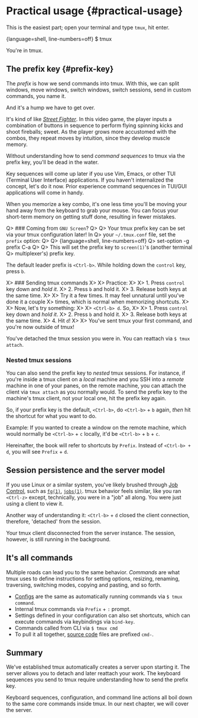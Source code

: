 # Practical usage {#practical-usage}

This is the easiest part; open your terminal and type `tmux`, hit enter.

{language=shell, line-numbers=off}
$ tmux

You're in tmux.

## The prefix key {#prefix-key}

The _prefix_ is how we send commands into tmux. With this, we can split windows,
move windows, switch windows, switch sessions, send in custom commands, you name
it.

And it's a hump we have to get over.

It's kind of like [_Street Fighter_](https://en.wikipedia.org/wiki/Street_Fighter).
In this video game, the player inputs a combination of buttons in sequence to
perform flying spinning kicks and shoot fireballs; sweet. As the player grows
more accustomed with the combos, they repeat moves by intuition, since they
develop muscle memory.

Without understanding how to send _command sequences_ to tmux via the prefix
key, you'll be dead in the water.

Key sequences will come up later if you use Vim, Emacs, or other TUI (Terminal
User Interface) applications. If you haven't internalized the concept, let's do
it now. Prior experience command sequences in TUI/GUI applications will come in
handy.

When you memorize a key combo, it's one less time you'll be moving your hand
away from the keyboard to grab your mouse. You can focus your short-term memory
on getting stuff done, resulting in fewer mistakes.

Q> ### Coming from `GNU Screen`?
Q>
Q> Your tmux prefix key can be set via your tmux configuration later! In
Q> your `~/.tmux.conf` file, set the `prefix` option:
Q>
Q> {language=shell, line-numbers=off}
Q> set-option -g prefix C-a
Q>
Q> This will set the prefix key to `screen(1)`'s (another terminal
Q> multiplexer's) prefix key.

The default leader prefix is `<Ctrl-b>`. While holding down the `control` key,
press `b`.

X> ### Sending tmux commands
X>
X> Practice:
X>
X> 1. Press `control` key down and _hold it_.
X> 2. Press `b` and hold it.
X> 3. Release both keys at the same time.
X>
X> Try it a few times. It may feel unnatural until you've done it a couple
X> times, which is normal when memorizing shortcuts.
X>
X> Now, let's try something:
X>
X> `<Ctrl-b> d`. So,
X>
X> 1. Press `control` key down and _hold it_.
X> 2. Press `b` and hold it.
X> 3. Release both keys at the same time.
X> 4. Hit `d`!
X>
X> You've sent tmux your first command, and you're now outside of tmux!

You've detached the tmux session you were in. You can reattach via `$ tmux attach`.

### Nested tmux sessions

You can also send the prefix key to _nested_ tmux sessions. For instance, if
you're inside a tmux client on a _local_ machine and you SSH into a _remote_ machine
in one of your panes, on the remote machine, you can attach the client via `tmux attach` as you normally would. To send the prefix key to the machine's tmux
client, not your local one, hit the prefix key again.

So, if your prefix key is the default, `<Ctrl-b>`, do `<Ctrl-b>` + `b` again,
_then_ hit the shortcut for what you want to do.

Example: If you wanted to create a window on the remote machine, which would normally
be `<Ctrl-b>` + `c` locally, it'd be `<Ctrl-b>` + `b` + `c`.

Hereinafter, the book will refer to shortcuts by `Prefix`. Instead
of `<Ctrl-b> + d`, you will see `Prefix` + `d`.

## Session persistence and the server model

If you use Linux or a similar system, you've likely brushed through [Job Control](<https://en.wikipedia.org/wiki/Job_control_(Unix)>),
such as [`fg(1)`](http://pubs.opengroup.org/onlinepubs/9699919799/utilities/fg.html), [`jobs(1)`](http://pubs.opengroup.org/onlinepubs/9699919799/utilities/jobs.html).
tmux behavior feels similar, like you ran `<Ctrl-z>` except, technically, you
were in a "job" all along. You were just using a client to view it.

Another way of understanding it: `<Ctrl-b>` + `d` closed the client connection,
therefore, 'detached' from the session.

Your tmux client disconnected from the server instance. The session, however, is
still running in the background.

## It's all commands

Multiple roads can lead you to the same behavior. _Commands_ are what tmux uses
to define instructions for setting options, resizing, renaming, traversing,
switching modes, copying and pasting, and so forth.

- [Configs](#config) are the same as automatically running commands via
  `$ tmux command`.
- Internal tmux commands via `Prefix` + `:` prompt.
- Settings defined in your configuration can also set shortcuts, which can
  execute commands via keybindings via `bind-key`.
- Commands called from CLI via `$ tmux cmd`
- To pull it all together, [source code](#technical-stuff) files are prefixed
  `cmd-`.

## Summary

We've established tmux automatically creates a server upon starting it. The
server allows you to detach and later reattach your work. The keyboard
sequences you send to tmux require understanding how to send the prefix key.

Keyboard sequences, configuration, and command line actions all boil down to the
same core commands inside tmux. In our next chapter, we will cover the server.
